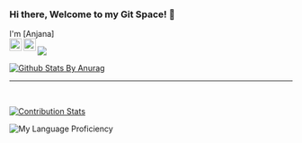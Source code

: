 ### Hi there, Welcome to my Git Space! 👋
 I'm [Anjana]
<br/>
<a href="https://twitter.com/AiSER_HD">
  <img align="left" alt="Hemant Joshi| Twitter" width="22px" src="https://cdn.jsdelivr.net/npm/simple-icons@v3/icons/twitter.svg" />
</a>
<a href="https://www.linkedin.com/in/anjanadodampe/">
  <img align="left" alt="Linkedin" width="22px" src="https://cdn.jsdelivr.net/npm/simple-icons@v3/icons/linkedin.svg" />
</a>


![](https://visitor-badge.glitch.me/badge?page_id=anjana-dodampe)
<br />


[![Github Stats By Anurag](https://github-readme-stats.vercel.app/api?username=anjana-dodampe&show_icons=true&title_color=fff&icon_color=79ff97&text_color=9f9f9f&bg_color=151515)](https://github.com/anuraghazra/github-readme-stats)

*************

<br />


[![Contribution Stats](https://github-contribution-stats.vercel.app/api/?username=anjana-dodampe)](https://github.com/LordDashMe/github-contribution-stats/)


![My Language Proficiency](https://github-readme-stats.vercel.app/api/top-langs/?username=anjana-dodampe&layout=compact)
<!--
**anjana-dodampe/anjana-dodampe** is a ✨ _special_ ✨ repository because its `README.md` (this file) appears on your GitHub profile.

Here are some ideas to get you started:

- 🔭 I’m currently working on ...
- 🌱 I’m currently learning ...
- 👯 I’m looking to collaborate on ...
- 🤔 I’m looking for help with ...
- 💬 Ask me about ...
- 📫 How to reach me: ...
- 😄 Pronouns: ...
- ⚡ Fun fact: ...
-->

